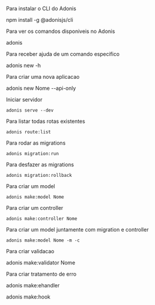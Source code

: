 Para instalar o CLI do Adonis

  npm install -g @adonisjs/cli


Para ver os comandos disponiveis no Adonis

  adonis


Para receber ajuda de um comando especifico

  adonis new -h


Para criar uma nova aplicacao

  adonis new Nome --api-only


Iniciar servidor 

	adonis serve --dev


Para listar todas rotas existentes

	adonis route:list


Para rodar as migrations

	adonis migration:run


Para desfazer as migrations

	adonis migration:rollback


Para criar um model

	adonis make:model Nome


Para criar um controller

	adonis make:controller Nome


Para criar um model juntamente com migration e controller

	adonis make:model Nome -m -c


Para criar validacao

  adonis make:validator Nome


Para criar tratamento de erro

  adonis make:ehandler

  adonis make:hook
